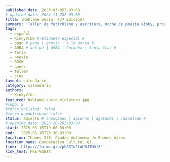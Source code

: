 ```yaml
---
published_date: 2025-03-05Z-03:00
# updated_date: 2024-11-28Z-03:00
title: ¡Hablame sucio! (3ª Edición)
summary: 'Taller de fetichismo y escritura, noche de poesía kinky, proyecciones fetichistas, y feria artística'
tags:
  - español
  - KinkyVibe # etiqueta especial #
  - pago # pago | gratis | a la gorra #
  - AMBA # online | AMBA | Córdoba | Santa Cruz #
  - feria
  - poesía
  - BDSM
  - queer
  - taller
  - cine
layout: calendario
category: calendario
authors:
  - KinkyVibe
featured: hablame-sucio-miniatura.jpg
#logo: 2
#force_unlisted: false
#force_unpublished: false
status: abierto # anunciado | abierto | agotadas | cancelado #
# opening_date: 2023-10-20Z-03:00
start: 2025-03-16T19:00-03:00
end:   2025-03-16T23:30-03:00
location: Thames 240, Ciudad Autónoma de Buenos Aires
location_name: Cooperativa Cultural Qi
link: 'https://forms.gle/pb6XTo2tAL5JTMhf8'
link_text: PRE-VENTA
---
```

<!-- ## FERIA
Durante todo el evento va a haber feria artistica kinky
- [Mi Pieza Acción Gráfica](https://instagram.com/mipieza.graff) - [Fanzines](https://drive.google.com/file/d/1S0ZOcOmxApX9j5_RP_JxDUokrCgLWPCY/view)
- [Leo (elle/él)](https://instagram.com/leoncitowo) - Fanzines
- [KamiKama](https://instagram.com/KamiKama_) - Fanzines y stickers
- [Joakim](http://exclitorisdehiena/) - Comic fantasia consent non consent

Con tu entrada te sumas a la rifa donde podes ganar arte de les feriantes!


## 19:00-20:30 Introducción al Relato Erótico
[Bea Casal](https://instagram.com/beag.casal) (ella/elles) facilitará un taller de Introducción al Relato erótico

(Cupo limitado. Hasta 10 personas)

El mismo propone una introducción al género narrativo de la erótica. Se enfoca en la preparación y el desarrollo de una trama erótica en el formato cuento.

Temario:
- La imagen como punto de partida
- La tensión erótica
- El desarrollo hasta el clímax
- Cuestiones de estilo (sensorialidad y vocabulario)

## 20:45-21:15 Proyección
Proyecciones de:
- Mora (ella)
- [Fresi](https://instagram.com/princesa.fresitauwu) (ella/él/elle)
- Magdalena Azcazuri (ella)


## 21:30-23:30 Lecturas
Poesía de:
- Leoncito (elle/él)
- [Océano](https://instagram.com/lilith.marika) (elles)
- Cielo Castiglione (elle/él)
- Eneas (él)
- [Lu Tomas](https://instagram.com/lluuuuciaa) (él)
- ale dev (él / elle)
- [Avi](https://instagram.com/espectro__solar) (elle)
- Tatiana (ella)
- Pi (ella/elle/él)
- [Cande Fuego](https://instagram.com/pieceoftorta) (ella/elle)
- Alex (ella)
- [Miss Therya](https://instagram.com/misstherya) (ella)
- [Ro](https://instagram.com/lady.amarula) (ella)
- [Vicky](https://instagram.com/josephyn_89) (ella) -->
